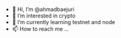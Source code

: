 - 👋 Hi, I’m @ahmadbaejuri
- 👀 I’m interested in crypto
- 🌱 I’m currently learning testnet and node
- 📫 How to reach me ...

